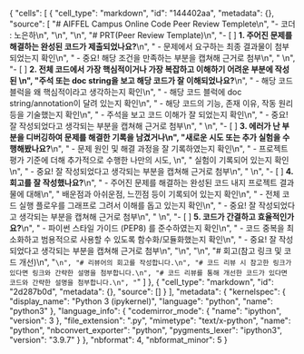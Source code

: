 {
 "cells": [
  {
   "cell_type": "markdown",
   "id": "144402aa",
   "metadata": {},
   "source": [
    "# AIFFEL Campus Online Code Peer Review Templete\n",
    "- 코더 : 노은하\n",
    "\n",
    "\n",
    "# PRT(Peer Review Template)\n",
    "- [ ]  **1. 주어진 문제를 해결하는 완성된 코드가 제출되었나요?**\n",
    "    - 문제에서 요구하는 최종 결과물이 첨부되었는지 확인\n",
    "        - 중요! 해당 조건을 만족하는 부분을 캡쳐해 근거로 첨부\n",
    "    \n",
    "- [ ]  **2. 전체 코드에서 가장 핵심적이거나 가장 복잡하고 이해하기 어려운 부분에 작성된 \n",
    "주석 또는 doc string을 보고 해당 코드가 잘 이해되었나요?**\n",
    "    - 해당 코드 블럭을 왜 핵심적이라고 생각하는지 확인\n",
    "    - 해당 코드 블럭에 doc string/annotation이 달려 있는지 확인\n",
    "    - 해당 코드의 기능, 존재 이유, 작동 원리 등을 기술했는지 확인\n",
    "    - 주석을 보고 코드 이해가 잘 되었는지 확인\n",
    "        - 중요! 잘 작성되었다고 생각되는 부분을 캡쳐해 근거로 첨부\n",
    "        \n",
    "- [ ]  **3. 에러가 난 부분을 디버깅하여 문제를 해결한 기록을 남겼거나\n",
    "새로운 시도 또는 추가 실험을 수행해봤나요?**\n",
    "    - 문제 원인 및 해결 과정을 잘 기록하였는지 확인\n",
    "    - 프로젝트 평가 기준에 더해 추가적으로 수행한 나만의 시도, \n",
    "    실험이 기록되어 있는지 확인\n",
    "        - 중요! 잘 작성되었다고 생각되는 부분을 캡쳐해 근거로 첨부\n",
    "        \n",
    "- [ ]  **4. 회고를 잘 작성했나요?**\n",
    "    - 주어진 문제를 해결하는 완성된 코드 내지 프로젝트 결과물에 대해\n",
    "    배운점과 아쉬운점, 느낀점 등이 기록되어 있는지 확인\n",
    "    - 전체 코드 실행 플로우를 그래프로 그려서 이해를 돕고 있는지 확인\n",
    "        - 중요! 잘 작성되었다고 생각되는 부분을 캡쳐해 근거로 첨부\n",
    "        \n",
    "- [ ]  **5. 코드가 간결하고 효율적인가요?**\n",
    "    - 파이썬 스타일 가이드 (PEP8) 를 준수하였는지 확인\n",
    "    - 코드 중복을 최소화하고 범용적으로 사용할 수 있도록 함수화/모듈화했는지 확인\n",
    "        - 중요! 잘 작성되었다고 생각되는 부분을 캡쳐해 근거로 첨부\n",
    "\n",
    "\n",
    "# 회고(참고 링크 및 코드 개선)\n",
    "```\n",
    "# 리뷰어의 회고를 작성합니다.\n",
    "# 코드 리뷰 시 참고한 링크가 있다면 링크와 간략한 설명을 첨부합니다.\n",
    "# 코드 리뷰를 통해 개선한 코드가 있다면 코드와 간략한 설명을 첨부합니다.\n",
    "```"
   ]
  },
  {
   "cell_type": "markdown",
   "id": "2d287b0d",
   "metadata": {},
   "source": []
  }
 ],
 "metadata": {
  "kernelspec": {
   "display_name": "Python 3 (ipykernel)",
   "language": "python",
   "name": "python3"
  },
  "language_info": {
   "codemirror_mode": {
    "name": "ipython",
    "version": 3
   },
   "file_extension": ".py",
   "mimetype": "text/x-python",
   "name": "python",
   "nbconvert_exporter": "python",
   "pygments_lexer": "ipython3",
   "version": "3.9.7"
  }
 },
 "nbformat": 4,
 "nbformat_minor": 5
}
